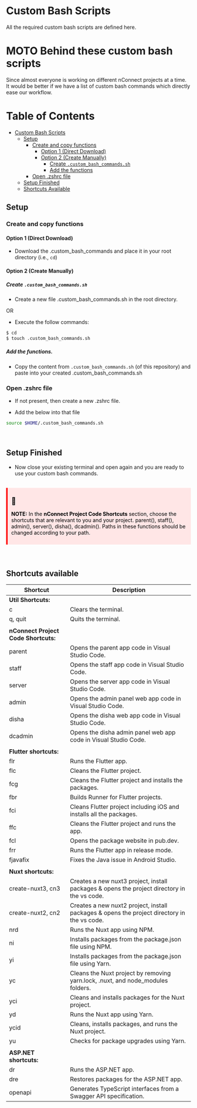 # Custom Bash Scripts
All the required custom bash scripts are defined here.

# MOTO Behind these custom bash scripts
Since almost everyone is working on different nConnect projects at a time. It would be better if we have a list of custom bash commands which directly ease our workflow.

# Table of Contents

- [Custom Bash Scripts](#custom-bash-scripts)
  - [Setup](#setup)
    - [Create and copy functions](#create-and-copy-functions)
      - [Option 1 (Direct Download)](#option-1-direct-download)
      - [Option 2 (Create Manually)](#option-2-create-manually)
        - [Create `.custom_bash_commands.sh`](#create-custom_bash_commandssh)
        - [Add the functions](#add-the-functions)
    - [Open .zshrc file](#open-zshrc-file)
  - [Setup Finished](#setup-finished)
  - [Shortcuts Available](#shortcuts-available)

## Setup

### Create and copy functions

#### Option 1 (Direct Download)

- Download the .custom_bash_commands and place it in your root directory (i.e., `cd`)

#### Option 2 (Create Manually)

##### Create `.custom_bash_commands.sh`

- Create a new file .custom_bash_commands.sh in the root directory.

OR

- Execute the follow commands:

```bash
$ cd
$ touch .custom_bash_commands.sh
```

##### Add the functions.

- Copy the content from `.custom_bash_commands.sh` (of this repository) and paste into your created .custom_bash_commands.sh


### Open .zshrc file

- If not present, then create a new .zshrc file.

- Add the below into that file

```bash
source $HOME/.custom_bash_commands.sh
```

<br />

## Setup Finished

- Now close your existing terminal and open again and you are ready to use your custom bash commands.

<br />

<div style="background-color: #ffe6e6; color:black; border-left: 4px solid #ff0000; padding: 10px; margin-bottom: 20px;">

<span style="font-size: 20px; margin-right: 10px;"> 📌 </span>

**NOTE:**
In the **nConnect Project Code Shortcuts** section, choose the shortcuts that are relevant to you and your project.
parent(), staff(), admin(), server(), disha(), dcadmin(). Paths in these functions should be changed according to your path.

</div>

<br />


## Shortcuts available

| Shortcut    | Description                                                |
|-------------|------------------------------------------------------------|
| **Util Shortcuts:**                               |
| c           | Clears the terminal.                                       |
| q, quit     | Quits the terminal.                                        |
|             |                                                            |
| **nConnect Project Code Shortcuts:**                               |
| parent      | Opens the parent app code in Visual Studio Code.           |
| staff       | Opens the staff app code in Visual Studio Code.            |
| server      | Opens the server app code in Visual Studio Code.           |
| admin       | Opens the admin panel web app code in Visual Studio Code.  |
| disha       | Opens the disha web app code in Visual Studio Code.        |
| dcadmin     | Opens the disha admin panel web app code in Visual Studio Code.  |
|             |                                                            |
| **Flutter shortcuts:**                                            |
| flr         | Runs the Flutter app.                                      |
| flc         | Cleans the Flutter project.                                |
| fcg         | Cleans the Flutter project and installs the packages.      |
| fbr         | Builds Runner for Flutter projects.                        |
| fci         | Cleans Flutter project including iOS and installs all the packages.  |
| ffc         | Cleans the Flutter project and runs the app.               |
| fcl <pkg>   | Opens the package website in pub.dev.                      |
| frr         | Runs the Flutter app in release mode.                      |
| fjavafix    | Fixes the Java issue in Android Studio.                    |
|             |                                                            |
| **Nuxt shortcuts:**                                               |
| create-nuxt3, cn3         | Creates a new nuxt3 project, install packages & opens the project directory in the vs code.                               |
| create-nuxt2, cn2         | Creates a new nuxt2 project, install packages & opens the project directory in the vs code.                               |
| nrd         | Runs the Nuxt app using NPM.                               |
| ni          | Installs packages from the package.json file using NPM.    |
| yi          | Installs packages from the package.json file using Yarn.   |
| yc          | Cleans the Nuxt project by removing yarn.lock, .nuxt, and node_modules folders. |
| yci         | Cleans and installs packages for the Nuxt project.         |
| yd          | Runs the Nuxt app using Yarn.                              |
| ycid        | Cleans, installs packages, and runs the Nuxt project.      |
| yu          | Checks for package upgrades using Yarn.                    |
|             |                                                            |
| **ASP.NET shortcuts:**                                            |
| dr          | Runs the ASP.NET app.                                      |
| dre         | Restores packages for the ASP.NET app.                     |
| openapi <url> | Generates TypeScript interfaces from a Swagger API specification. |
